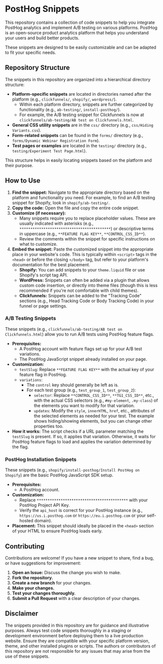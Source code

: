 # PostHog Snippets

This repository contains a collection of code snippets to help you integrate PostHog analytics and implement A/B testing on various platforms. PostHog is an open-source product analytics platform that helps you understand your users and build better products.

These snippets are designed to be easily customizable and can be adapted to fit your specific needs.

## Repository Structure

The snippets in this repository are organized into a hierarchical directory structure:

*   **Platform-specific snippets** are located in directories named after the platform (e.g., `clickfunnels/`, `shopify/`, `wordpress/`).
    *   Within each platform directory, snippets are further categorized by functionality (e.g., `ab-testing/`, `install-posthog/`).
    *   For example, the A/B testing snippet for Clickfunnels is now at `clickfunnels/ab-testing/AB test on Clickfunnels.html`.
*   **General CSS utility snippets** are in the `css/` directory (e.g., `css/Hiding Variants.css`).
*   **Form-related snippets** can be found in the `forms/` directory (e.g., `forms/Dynamic Webinar Registration Form`).
*   **Test pages or examples** are located in the `testing/` directory (e.g., `testing/Experiment Test Page.html`).

This structure helps in easily locating snippets based on the platform and their purpose.

## How to Use

1.  **Find the snippet:** Navigate to the appropriate directory based on the platform and functionality you need. For example, to find an A/B testing snippet for Shopify, look in `shopify/ab-testing/`.
2.  **Copy the code:** Open the file and copy the entire code snippet.
3.  **Customize (if necessary):**
    *   Many snippets require you to replace placeholder values. These are usually indicated with asterisks (e.g., `******************************************`) or descriptive terms in uppercase (e.g., `**FEATURE FLAG KEY**`, `**CONTROL_CSS_ID**`).
    *   Review the comments within the snippet for specific instructions on what to customize.
4.  **Embed the snippet:** Paste the customized snippet into the appropriate place in your website's code. This is typically within `<script>` tags in the `<head>` or before the closing `</body>` tag, but refer to your platform's documentation for the best placement.
    *   **Shopify:** You can add snippets to your `theme.liquid` file or use Shopify's script tag API.
    *   **WordPress:** Snippets can often be added via a plugin that allows custom code insertion, or directly into theme files (though this is less recommended if you're not comfortable with child themes).
    *   **Clickfunnels:** Snippets can be added to the "Tracking Code" sections (e.g., Head Tracking Code or Body Tracking Code) in your funnel or page settings.

### A/B Testing Snippets

These snippets (e.g., `clickfunnels/ab-testing/AB test on Clickfunnels.html`) allow you to run A/B tests using PostHog feature flags.

*   **Prerequisites:**
    *   A PostHog account with feature flags set up for your A/B test variations.
    *   The PostHog JavaScript snippet already installed on your page.
*   **Customization:**
    *   `testSlug`: Replace `**FEATURE FLAG KEY**` with the actual key of your feature flag in PostHog.
    *   `variations`:
        *   The `control` key should generally be left as is.
        *   For each test group (e.g., `test_group_1`, `test_group_2`):
            *   `selector`: Replace `**CONTROL_CSS_ID**`, `**TG1_CSS_ID**`, etc., with the actual CSS selectors (e.g., `#my-element`, `.my-class`) of the elements you want to modify for that variation.
            *   `updates`: Modify the `style`, `innerHTML`, `href`, etc., attributes of the selected elements as needed for your test. The example shows hiding/showing elements, but you can change other properties too.
*   **How it works:** The script checks if a URL parameter matching the `testSlug` is present. If so, it applies that variation. Otherwise, it waits for PostHog feature flags to load and applies the variation determined by the flag.

### PostHog Installation Snippets

These snippets (e.g., `shopify/install-posthog/Install PostHog on Shopify`) are the basic PostHog JavaScript SDK setup.

*   **Prerequisites:**
    *   A PostHog account.
*   **Customization:**
    *   Replace `******************************************` with your PostHog Project API Key.
    *   Verify the `api_host` is correct for your PostHog instance (e.g., `https://us.i.posthog.com` or `https://eu.i.posthog.com` or your self-hosted domain).
*   **Placement:** This snippet should ideally be placed in the `<head>` section of your HTML to ensure PostHog loads early.

## Contributing

Contributions are welcome! If you have a new snippet to share, find a bug, or have suggestions for improvement:

1.  **Open an Issue:** Discuss the change you wish to make.
2.  **Fork the repository.**
3.  **Create a new branch** for your changes.
4.  **Make your changes.**
5.  **Test your changes thoroughly.**
6.  **Submit a Pull Request** with a clear description of your changes.

## Disclaimer

The snippets provided in this repository are for guidance and illustrative purposes. Always test code snippets thoroughly in a staging or development environment before deploying them to a live production website. Ensure they are compatible with your specific platform version, theme, and other installed plugins or scripts. The authors or contributors of this repository are not responsible for any issues that may arise from the use of these snippets.